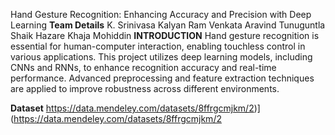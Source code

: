 Hand Gesture Recognition: Enhancing Accuracy and Precision with Deep Learning
**Team Details**
K. Srinivasa Kalyan Ram
Venkata Aravind Tunuguntla
Shaik Hazare Khaja Mohiddin
**INTRODUCTION**
Hand gesture recognition is essential for human-computer interaction, enabling touchless control in various applications. This project utilizes deep learning models, including CNNs and RNNs, to enhance recognition accuracy and real-time performance. Advanced preprocessing and feature extraction techniques are applied to improve robustness across different environments.

**Dataset**
https://data.mendeley.com/datasets/8ffrgcmjkm/2)](https://data.mendeley.com/datasets/8ffrgcmjkm/2
